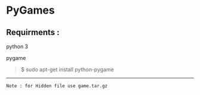 # PyGames

## Requirments :

  python 3
  
  pygame
  
  > $ sudo apt-get install python-pygame




----
```
Note : for Hidden file use game.tar.gz
```
